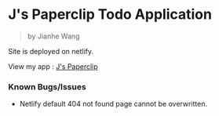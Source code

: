 # J's Paperclip Todo Application

> by Jianhe Wang


 
Site is deployed on netlify. 

View my app : [J's Paperclip](https://j-paperclip-todo-app.netlify.app/)


### Known Bugs/Issues
- Netlify default 404 not found page cannot be overwritten.


 
 

 


 
